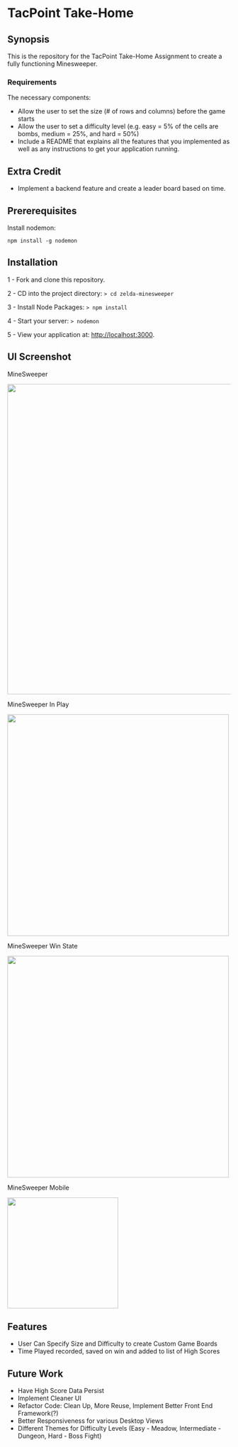 # TacPoint Take-Home

## Synopsis

This is the repository for the TacPoint Take-Home Assignment to create a fully functioning Minesweeper.

### Requirements

The necessary components:
- Allow the user to set the size (# of rows and columns) before the game starts
- Allow the user to set a difficulty level (e.g. easy = 5% of the cells are bombs, medium = 25%, and hard = 50%)
- Include a README that explains all the features that you implemented as well as any instructions to get your application running.

Extra Credit
------------
- Implement a backend feature and create a leader board based on time.


## Prererequisites

Install nodemon:

```npm install -g nodemon```

## Installation

1 - Fork and clone this repository.

2 - CD into the project directory: ```> cd zelda-minesweeper```

3 - Install Node Packages: ```> npm install```

4 - Start your server: ```> nodemon```

5 - View your application at: [http://localhost:3000](http://localhost:3000/).


## UI Screenshot

MineSweeper

<img src='http://i.imgur.com/cmtdmGe.jpg' width=700px>

MineSweeper In Play

<img src='http://i.imgur.com/EQcF5nL.png' width=500px>

MineSweeper Win State

<img src='http://i.imgur.com/jKQfykR.png' width=500px>

MineSweeper Mobile

<img src='http://i.imgur.com/Y16j4bj.png' width=250px>

## Features

- User Can Specify Size and Difficulty to create Custom Game Boards
- Time Played recorded, saved on win and added to list of High Scores

## Future Work

- Have High Score Data Persist
- Implement Cleaner UI
- Refactor Code: Clean Up, More Reuse, Implement Better Front End Framework(?)
- Better Responsiveness for various Desktop Views
- Different Themes for Difficulty Levels (Easy - Meadow, Intermediate - Dungeon, Hard - Boss Fight)

